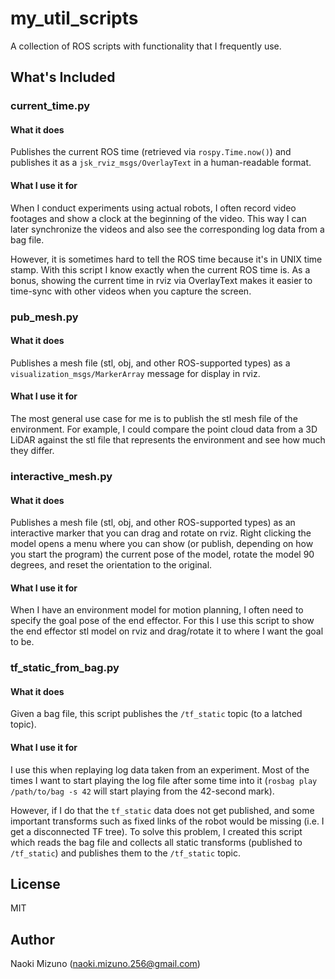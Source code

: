 # my_util_scripts

A collection of ROS scripts with functionality that I frequently use.


## What's Included

### current_time.py

#### What it does

Publishes the current ROS time (retrieved via `rospy.Time.now()`) and
publishes it as a `jsk_rviz_msgs/OverlayText` in a human-readable format.

#### What I use it for

When I conduct experiments using actual robots, I often record video footages
and show a clock at the beginning of the video. This way I can later
synchronize the videos and also see the corresponding log data from a bag
file.

However, it is sometimes hard to tell the ROS time because it's in UNIX time
stamp. With this script I know exactly when the current ROS time is. As a
bonus, showing the current time in rviz via OverlayText makes it easier to
time-sync with other videos when you capture the screen.


### pub_mesh.py

#### What it does

Publishes a mesh file (stl, obj, and other ROS-supported types) as a
`visualization_msgs/MarkerArray` message for display in rviz.

#### What I use it for

The most general use case for me is to publish the stl mesh file of the
environment. For example, I could compare the point cloud data from a 3D LiDAR
against the stl file that represents the environment and see how much they
differ.


### interactive_mesh.py

#### What it does

Publishes a mesh file (stl, obj, and other ROS-supported types) as an
interactive marker that you can drag and rotate on rviz. Right clicking the
model opens a menu where you can show (or publish, depending on how you start
the program) the current pose of the model, rotate the model 90 degrees, and
reset the orientation to the original.

#### What I use it for

When I have an environment model for motion planning, I often need to specify
the goal pose of the end effector. For this I use this script to show the
end effector stl model on rviz and drag/rotate it to where I want the goal to
be.


### tf_static_from_bag.py

#### What it does

Given a bag file, this script publishes the `/tf_static` topic (to a latched
topic).

#### What I use it for

I use this when replaying log data taken from an experiment. Most of the times
I want to start playing the log file after some time into it (`rosbag play
/path/to/bag -s 42` will start playing from the 42-second mark).

However, if I do that the `tf_static` data does not get published, and some
important transforms such as fixed links of the robot would be missing (i.e. I
get a disconnected TF tree). To solve this problem, I created this script
which reads the bag file and collects all static transforms (published to
`/tf_static`) and publishes them to the `/tf_static` topic.


## License

MIT


## Author

Naoki Mizuno (naoki.mizuno.256@gmail.com)
